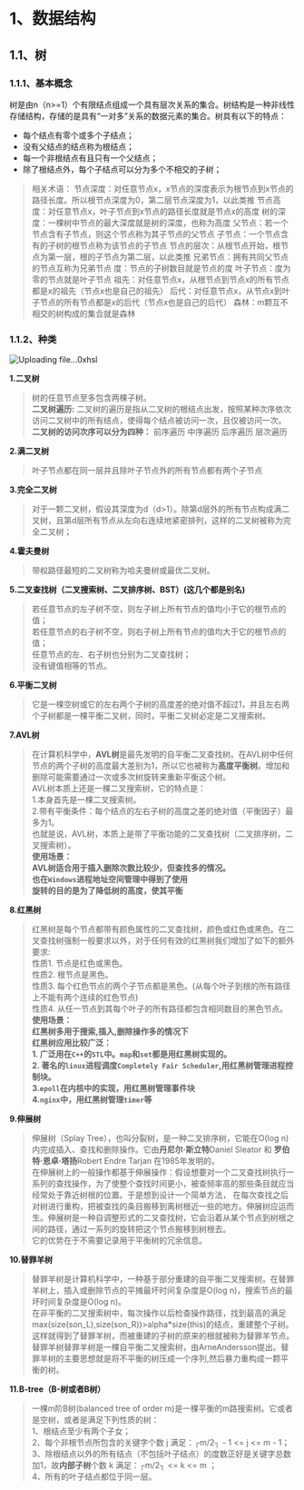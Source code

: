 # 1、数据结构

## 1.1、树
### 1.1.1、基本概念

树是由n（n>=1）个有限结点组成一个具有层次关系的集合。树结构是一种非线性存储结构，存储的是具有“一对多”关系的数据元素的集合。树具有以下的特点：

- 每个结点有零个或多个子结点；
- 没有父结点的结点称为根结点；
- 每一个非根结点有且只有一个父结点；
- 除了根结点外，每个子结点可以分为多个不相交的子树；

>相关术语：
	节点深度：对任意节点x，x节点的深度表示为根节点到x节点的路径长度。所以根节点深度为0，第二层节点深度为1，以此类推
	节点高度：对任意节点x，叶子节点到x节点的路径长度就是节点x的高度
	树的深度：一棵树中节点的最大深度就是树的深度，也称为高度
	父节点：若一个节点含有子节点，则这个节点称为其子节点的父节点
	子节点：一个节点含有的子树的根节点称为该节点的子节点
	节点的层次：从根节点开始，根节点为第一层，根的子节点为第二层，以此类推
	兄弟节点：拥有共同父节点的节点互称为兄弟节点
	度：节点的子树数目就是节点的度
	叶子节点：度为零的节点就是叶子节点
	祖先：对任意节点x，从根节点到节点x的所有节点都是x的祖先（节点x也是自己的祖先）
	后代：对任意节点x，从节点x到叶子节点的所有节点都是x的后代（节点x也是自己的后代）
	森林：m颗互不相交的树构成的集合就是森林
### 1.1.2、种类
![Uploading file...0xhsl]()


**1.二叉树**

> 树的任意节点至多包含两棵子树。  
> **二叉树遍历:**  二叉树的遍历是指从二叉树的根结点出发，按照某种次序依次访问二叉树中的所有结点，使得每个结点被访问一次，且仅被访问一次。  
> **二叉树的访问次序可以分为四种：** 前序遍历 中序遍历 后序遍历 层次遍历

**2.满二叉树**

> 叶子节点都在同一层并且除叶子节点外的所有节点都有两个子节点

**3.完全二叉树**

> 对于一颗二叉树，假设其深度为d（d>1）。除第d层外的所有节点构成满二叉树，且第d层所有节点从左向右连续地紧密排列，这样的二叉树被称为完全二叉树；

**4.霍夫曼树**

> 带权路径最短的二叉树称为哈夫曼树或最优二叉树。

**5.二叉查找树（二叉搜索树、二叉排序树、BST）(这几个都是别名)**

> 若任意节点的左子树不空，则左子树上所有节点的值均小于它的根节点的值；  
> 若任意节点的右子树不空，则右子树上所有节点的值均大于它的根节点的值；  
> 任意节点的左、右子树也分别为二叉查找树；  
> 没有键值相等的节点。

**6.平衡二叉树**

> 它是一棵空树或它的左右两个子树的高度差的绝对值不超过1，并且左右两个子树都是一棵平衡二叉树，同时，平衡二叉树必定是二叉搜索树。

**7.AVL树**

> 在计算机科学中，**AVL树**是最先发明的自平衡二叉查找树。在AVL树中任何节点的两个子树的高度最大差别为1，所以它也被称为**高度平衡树**。增加和删除可能需要通过一次或多次树旋转来重新平衡这个树。  
> AVL树本质上还是一棵二叉搜索树，它的特点是：  
> 1.本身首先是一棵二叉搜索树。  
> 2.带有平衡条件：每个结点的左右子树的高度之差的绝对值（平衡因子）最多为1。  
> 也就是说，AVL树，本质上是带了平衡功能的二叉查找树（二叉排序树，二叉搜索树）。  
> **使用场景：**  
> **AVL树适合用于插入删除次数比较少，但查找多的情况。**  
> **也在`Windows`进程地址空间管理中得到了使用**  
> **旋转的目的是为了降低树的高度，使其平衡**

**8.红黑树**

> 红黑树是每个节点都带有颜色属性的二叉查找树，颜色或红色或黑色。在二叉查找树强制一般要求以外，对于任何有效的红黑树我们增加了如下的额外要求:  
> 性质1. 节点是红色或黑色。  
> 性质2. 根节点是黑色。  
> 性质3. 每个红色节点的两个子节点都是黑色。(从每个叶子到根的所有路径上不能有两个连续的红色节点)  
> 性质4. 从任一节点到其每个叶子的所有路径都包含相同数目的黑色节点。  
> **使用场景：**  
> **红黑树多用于搜索,插入,删除操作多的情况下**  
> **红黑树应用比较广泛：**  
> **1. 广泛用在`C++`的`STL`中。`map`和`set`都是用红黑树实现的。**  
> **2. 著名的`linux`进程调度`Completely Fair Scheduler`,用红黑树管理进程控制块。**  
> **3.`epoll`在内核中的实现，用红黑树管理事件块**  
> **4.`nginx`中，用红黑树管理`timer`等**

**9.伸展树**

> 伸展树（Splay Tree），也叫分裂树，是一种二叉排序树，它能在O(log n)内完成插入、查找和删除操作。它由**丹尼尔·斯立特**Daniel Sleator 和 **罗伯特·恩卓·塔扬**Robert Endre Tarjan 在1985年发明的。  
> 在伸展树上的一般操作都基于伸展操作：假设想要对一个二叉查找树执行一系列的查找操作，为了使整个查找时间更小，被查频率高的那些条目就应当经常处于靠近树根的位置。于是想到设计一个简单方法， 在每次查找之后对树进行重构，把被查找的条目搬移到离树根近一些的地方。伸展树应运而生。伸展树是一种自调整形式的二叉查找树，它会沿着从某个节点到树根之间的路径，通过一系列的旋转把这个节点搬移到树根去。  
> 它的优势在于不需要记录用于平衡树的冗余信息。

**10.替罪羊树**

> 替罪羊树是计算机科学中，一种基于部分重建的自平衡二叉搜索树。在替罪羊树上，插入或删除节点的平摊最坏时间复杂度是O(log n)，搜索节点的最坏时间复杂度是O(log n)。  
> 在非平衡的二叉搜索树中，每次操作以后检查操作路径，找到最高的满足max(size(son_L),size(son_R))>alpha*size(this)的结点，重建整个子树。这样就得到了替罪羊树，而被重建的子树的原来的根就被称为替罪羊节点。替罪羊树替罪羊树是一棵自平衡二叉搜索树，由ArneAndersson提出。替罪羊树的主要思想就是将不平衡的树压成一个序列,然后暴力重构成一颗平衡的树。

**11.B-tree（B-树或者B树）**

> 一棵m阶B树(balanced tree of order m)是一棵平衡的m路搜索树。它或者是空树，或者是满足下列性质的树：  
> 1、根结点至少有两个子女；  
> 2、每个非根节点所包含的关键字个数 j 满足：┌m/2┐ - 1 <= j <= m - 1；  
> 3、除根结点以外的所有结点（不包括叶子结点）的度数正好是关键字总数加1，故**内部子树**个数 k 满足：┌m/2┐ <= k <= m ；  
> 4、所有的叶子结点都位于同一层。